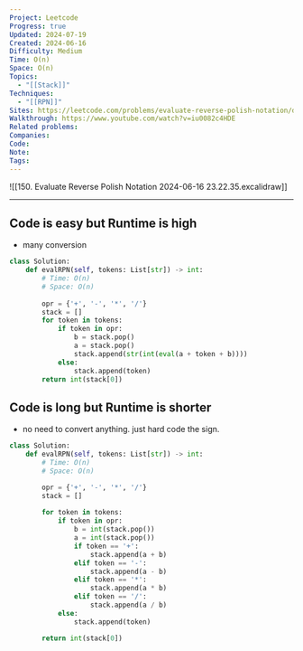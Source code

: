 ```yaml
---
Project: Leetcode
Progress: true
Updated: 2024-07-19
Created: 2024-06-16
Difficulty: Medium
Time: O(n)
Space: O(n)
Topics:
  - "[[Stack]]"
Techniques:
  - "[[RPN]]"
Sites: https://leetcode.com/problems/evaluate-reverse-polish-notation/description/
Walkthrough: https://www.youtube.com/watch?v=iu0082c4HDE
Related problems: 
Companies: 
Code: 
Note: 
Tags: 
---
```


![[150. Evaluate Reverse Polish Notation 2024-06-16 23.22.35.excalidraw]]





---
## Code is easy but Runtime is high
- many conversion

```python
class Solution:
    def evalRPN(self, tokens: List[str]) -> int:
        # Time: O(n)
        # Space: O(n)
        
        opr = {'+', '-', '*', '/'}
        stack = []
        for token in tokens:
            if token in opr:
                b = stack.pop()
                a = stack.pop()
                stack.append(str(int(eval(a + token + b))))
            else:
                stack.append(token)
        return int(stack[0])
```


## Code is long but Runtime is shorter
- no need to convert anything. just hard code the sign.

```python
class Solution:
    def evalRPN(self, tokens: List[str]) -> int:
        # Time: O(n)
        # Space: O(n)

        opr = {'+', '-', '*', '/'}
        stack = []
        
        for token in tokens:
            if token in opr:
                b = int(stack.pop())
                a = int(stack.pop())
                if token == '+':
                    stack.append(a + b)
                elif token == '-':
                    stack.append(a - b)
                elif token == '*':
                    stack.append(a * b)
                elif token == '/':
                    stack.append(a / b)
            else:
                stack.append(token)

        return int(stack[0])

```

